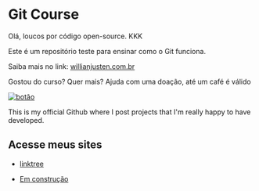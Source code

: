 # Git Course

Olá, loucos por código open-source. KKK

Este é um repositório teste para ensinar como o Git funciona.

Saiba mais no link: [willianjusten.com.br](http://willianjusten.com.br)

Gostou do curso? Quer mais? Ajuda com uma doação, até um café é válido

[![botão](https://user-images.githubusercontent.com/33416429/92813512-27f0bb80-f376-11ea-8562-ee2b3e416aec.png)](http://github.com/GabrielAraujoBarbosa)

This is my official Github where I post projects that I'm really happy to have developed.

## Acesse meus sites

- [linktree](https://gabrielaraujobarbosa.github.io/HelloWorld/)

- [Em construção](./#)

